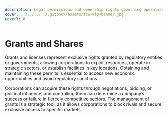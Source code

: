 ```yaml
---
description: Legal permissions and ownership rights governing operations.
cover: ../../../../.gitbook/assets/tcw-wip-banner.jpg
coverY: 0
---
```


# Grants and Shares

Grants and licenses represent exclusive rights granted by regulatory entities or governments, allowing corporations to exploit resources, operate in strategic sectors, or establish facilities in key locations. Obtaining and maintaining these permits is essential to access new economic opportunities and avoid regulatory sanctions.

Corporations can acquire these rights through negotiations, bidding, or polítical influence, and controlling them can determine a company’s success or failure in fiercely competitive sectors. The management of grants is a strategic tool, as it allows corporations to block rivals and secure exclusive access to specific markets.
